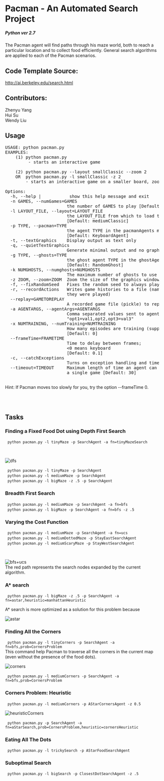 # Pacman - An Automated Search Project

##### Python ver 2.7

The Pacman agent will find paths through his maze world, both to reach a particular location and to collect food efficiently. General search algorithms are applied to each of the Pacman scenarios.<br/>

## Code Template Source:
http://ai.berkeley.edu/search.html<br/>

## Contributors:
Zhenyu Yang<br/>
Hui Su<br/>
Wendy Liu<br/>

## Usage
<pre>
USAGE: python pacman.py <options>
EXAMPLES: 
    (1) python pacman.py
         - starts an interactive game <br/>
    (2) python pacman.py --layout smallClassic --zoom 2
    OR  python pacman.py -l smallClassic -z 2
        - starts an interactive game on a smaller board, zoomed in

Options:
  -h, --help |           show this help message and exit
  -n GAMES, --numGames=GAMES
                        the number of GAMES to play [Default: 1]
  -l LAYOUT_FILE, --layout=LAYOUT_FILE
                        the LAYOUT_FILE from which to load the map layout
                        [Default: mediumClassic]
  -p TYPE, --pacman=TYPE
                        the agent TYPE in the pacmanAgents module to use
                        [Default: KeyboardAgent]
  -t, --textGraphics    Display output as text only
  -q, --quietTextGraphics
                        Generate minimal output and no graphics
  -g TYPE, --ghosts=TYPE
                        the ghost agent TYPE in the ghostAgents module to use
                        [Default: RandomGhost]
  -k NUMGHOSTS, --numghosts=NUMGHOSTS
                        The maximum number of ghosts to use [Default: 4]
  -z ZOOM, --zoom=ZOOM  Zoom the size of the graphics window [Default: 1.0]
  -f, --fixRandomSeed   Fixes the random seed to always play the same game
  -r, --recordActions   Writes game histories to a file (named by the time
                        they were played)
  --replay=GAMETOREPLAY
                        A recorded game file (pickle) to replay
  -a AGENTARGS, --agentArgs=AGENTARGS
                        Comma separated values sent to agent. e.g.
                        "opt1=val1,opt2,opt3=val3"
  -x NUMTRAINING, --numTraining=NUMTRAINING
                        How many episodes are training (suppresses output)
                        [Default: 0]
  --frameTime=FRAMETIME
                        Time to delay between frames; 
                        <0 means keyboard
                        [Default: 0.1]
  -c, --catchExceptions
                        Turns on exception handling and timeouts during games
  --timeout=TIMEOUT     Maximum length of time an agent can spend computing in
                        a single game [Default: 30]
</pre>

<br/>
Hint: If Pacman moves too slowly for you, try the option --frameTime 0.

<br/><br/>

## Tasks
### Finding a Fixed Food Dot using Depth First Search

&nbsp; `python pacman.py -l tinyMaze -p SearchAgent -a fn=tinyMazeSearch` <br/>

<br/>

![dfs](./gif/dfs.gif)
<br/>

&nbsp; `python pacman.py -l tinyMaze -p SearchAgent` <br/>
&nbsp; `python pacman.py -l mediumMaze -p SearchAgent` <br/>
&nbsp; `python pacman.py -l bigMaze -z .5 -p SearchAgent`<br/>

### Breadth First Search

&nbsp; `python pacman.py -l mediumMaze -p SearchAgent -a fn=bfs` <br/>
&nbsp; `python pacman.py -l bigMaze -p SearchAgent -a fn=bfs -z .5` <br/>

### Varying the Cost Function
&nbsp; `python pacman.py -l mediumMaze -p SearchAgent -a fn=ucs` <br/>
&nbsp; `python pacman.py -l mediumDottedMaze -p StayEastSearchAgent` <br/>
&nbsp; `python pacman.py -l mediumScaryMaze -p StayWestSearchAgent` <br/>

<br/>

![bfs+ucs](./gif/bfs.gif)
<br/>
The red path represents the search nodes expanded by the current algorithm.<br/>

### A* search

&nbsp; `python pacman.py -l bigMaze -z .5 -p SearchAgent -a fn=astar,heuristic=manhattanHeuristic` <br/>

A* search is more optimized as a solution for this problem because 
<br/>

![astar](./gif/astar.gif)
<br/>

### Finding All the Corners

&nbsp; `python pacman.py -l tinyCorners -p SearchAgent -a fn=bfs,prob=CornersProblem`<br/>
This command help Pacman to traverse all the corners in the current map (even without the presence of the food dots).
<br/>

![corners](./gif/corners.gif)
<br/>

&nbsp; `python pacman.py -l mediumCorners -p SearchAgent -a fn=bfs,prob=CornersProblem`<br/>

### Corners Problem: Heuristic

&nbsp; `python pacman.py -l mediumCorners -p AStarCornersAgent -z 0.5`
<br/>

![heuristicCorners](./gif/largercorners.gif)
<br/>

&nbsp; `python pacman.py -p SearchAgent -a fn=aStarSearch,prob=CornersProblem,heuristic=cornersHeuristic`<br/>

### Eating All The Dots

&nbsp; `python pacman.py -l trickySearch -p AStarFoodSearchAgent`<br/>

### Suboptimal Search

&nbsp; `python pacman.py -l bigSearch -p ClosestDotSearchAgent -z .5`<br/>